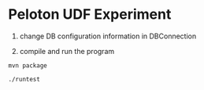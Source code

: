 Peloton UDF Experiment
=====

1. change DB configuration information in DBConnection

2. compile and run the program

```
mvn package

./runtest

```